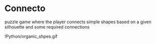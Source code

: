 # Connecto
puzzle game where the player connects simple shapes based on a given silhouette and some required connections

!Python/organic_shpes.gif
